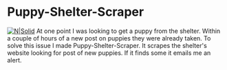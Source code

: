 # Puppy-Shelter-Scraper
[![N|Solid](http://i.imgur.com/rRiye22.jpg)](https://nodesource.com/products/nsolid)
At one point I was looking to get a puppy from the shelter. Within a couple of hours of a new post on puppies they were already taken. To solve this issue I made Puppy-Shelter-Scraper. It scrapes the shelter's website looking for post of new puppies. If it finds some it emails me an alert. 
